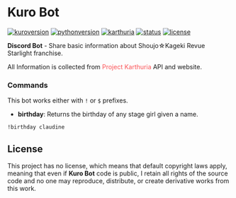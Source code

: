 # Kuro Bot
[![kuroversion](https://img.shields.io/badge/version-1.0.0-fe9952)]()
[![pythonversion](https://img.shields.io/badge/python-3.7-376fa0)](https://www.python.org/)
[![karthuria](https://img.shields.io/badge/Karthuria-API-fb5457)](https://karth.top/home)
[![status](https://img.shields.io/badge/status-offline-red)](https://www.python.org/)
[![license](https://img.shields.io/badge/license-No%20license-blue)](https://www.python.org/)

**Discord Bot** - Share basic information about Shoujo☆Kageki Revue Starlight franchise.

All Information is collected from <span style="color:#fb5457;">Project Karthuria</span> API and website.

### Commands

This bot works either with `!` or `$` prefixes.
- **birthday**: Returns the birthday of any stage girl given a name.
```
!birthday claudine
```

## License
This project has no license, which means that default copyright laws apply, 
meaning that even if **Kuro Bot** code is public, I retain all rights of the source code and no one may reproduce, 
distribute, or create derivative works from this work.